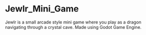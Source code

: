 # Jewlr_Mini_Game
 Jewlr is a small arcade style mini game where you play as a dragon navigating through a crystal cave. Made using Godot Game Engine.
